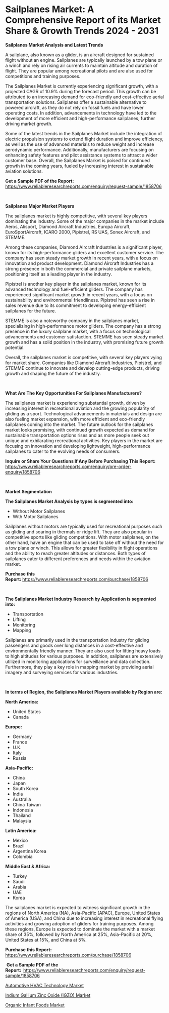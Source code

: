 <p><h1>Sailplanes Market: A Comprehensive Report of its Market Share & Growth Trends 2024 - 2031</h1></p><p><strong>Sailplanes Market Analysis and Latest Trends</strong></p>
<p><p>A sailplane, also known as a glider, is an aircraft designed for sustained flight without an engine. Sailplanes are typically launched by a tow plane or a winch and rely on rising air currents to maintain altitude and duration of flight. They are popular among recreational pilots and are also used for competitions and training purposes.</p><p>The Sailplanes Market is currently experiencing significant growth, with a projected CAGR of 10.9% during the forecast period. This growth can be attributed to an increasing demand for eco-friendly and cost-effective aerial transportation solutions. Sailplanes offer a sustainable alternative to powered aircraft, as they do not rely on fossil fuels and have lower operating costs. In addition, advancements in technology have led to the development of more efficient and high-performance sailplanes, further driving market growth.</p><p>Some of the latest trends in the Sailplanes Market include the integration of electric propulsion systems to extend flight duration and improve efficiency, as well as the use of advanced materials to reduce weight and increase aerodynamic performance. Additionally, manufacturers are focusing on enhancing safety features and pilot assistance systems to attract a wider customer base. Overall, the Sailplanes Market is poised for continued growth in the coming years, fueled by increasing interest in sustainable aviation solutions.</p></p>
<p><strong>Get a Sample PDF of the Report:&nbsp;</strong> <a href="https://www.reliableresearchreports.com/enquiry/request-sample/1858706">https://www.reliableresearchreports.com/enquiry/request-sample/1858706</a></p>
<p>&nbsp;</p>
<p><strong>Sailplanes Major Market Players</strong></p>
<p><p>The sailplanes market is highly competitive, with several key players dominating the industry. Some of the major companies in the market include Aeros, Alisport, Diamond Aircraft Industries, Europa Aircraft, EuroSportAircraft, ICARO 2000, Pipistrel, RS UAS, Sonex Aircraft, and STEMME.</p><p>Among these companies, Diamond Aircraft Industries is a significant player, known for its high-performance gliders and excellent customer service. The company has seen steady market growth in recent years, with a focus on innovation and product development. Diamond Aircraft Industries has a strong presence in both the commercial and private sailplane markets, positioning itself as a leading player in the industry.</p><p>Pipistrel is another key player in the sailplanes market, known for its advanced technology and fuel-efficient gliders. The company has experienced significant market growth in recent years, with a focus on sustainability and environmental friendliness. Pipistrel has seen a rise in sales revenue due to its commitment to developing energy-efficient sailplanes for the future.</p><p>STEMME is also a noteworthy company in the sailplanes market, specializing in high-performance motor gliders. The company has a strong presence in the luxury sailplane market, with a focus on technological advancements and customer satisfaction. STEMME has seen steady market growth and has a solid position in the industry, with promising future growth potential.</p><p>Overall, the sailplanes market is competitive, with several key players vying for market share. Companies like Diamond Aircraft Industries, Pipistrel, and STEMME continue to innovate and develop cutting-edge products, driving growth and shaping the future of the industry.</p></p>
<p>&nbsp;</p>
<p><strong>What Are The Key Opportunities For Sailplanes Manufacturers?</strong></p>
<p><p>The sailplanes market is experiencing substantial growth, driven by increasing interest in recreational aviation and the growing popularity of gliding as a sport. Technological advancements in materials and design are also fueling market expansion, with more efficient and eco-friendly sailplanes coming into the market. The future outlook for the sailplanes market looks promising, with continued growth expected as demand for sustainable transportation options rises and as more people seek out unique and exhilarating recreational activities. Key players in the market are focusing on innovation and developing lightweight, high-performance sailplanes to cater to the evolving needs of consumers.</p></p>
<p><strong>Inquire or Share Your Questions If Any Before Purchasing This Report:</strong> <a href="https://www.reliableresearchreports.com/enquiry/pre-order-enquiry/1858706">https://www.reliableresearchreports.com/enquiry/pre-order-enquiry/1858706</a></p>
<p>&nbsp;</p>
<p><strong>Market Segmentation</strong></p>
<p><strong>The Sailplanes Market Analysis by types is segmented into:</strong></p>
<p><ul><li>Without Motor Sailplanes</li><li>With Motor Sailplanes</li></ul></p>
<p><p>Sailplanes without motors are typically used for recreational purposes such as gliding and soaring in thermals or ridge lift. They are also popular in competitive sports like gliding competitions. With motor sailplanes, on the other hand, have an engine that can be used to take off without the need for a tow plane or winch. This allows for greater flexibility in flight operations and the ability to reach greater altitudes or distances. Both types of sailplanes cater to different preferences and needs within the aviation market.</p></p>
<p><strong>Purchase this Report:&nbsp;</strong><a href="https://www.reliableresearchreports.com/purchase/1858706">https://www.reliableresearchreports.com/purchase/1858706</a></p>
<p>&nbsp;</p>
<p><strong>The Sailplanes Market Industry Research by Application is segmented into:</strong></p>
<p><ul><li>Transportation</li><li>Lifting</li><li>Monitoring</li><li>Mapping</li></ul></p>
<p><p>Sailplanes are primarily used in the transportation industry for gliding passengers and goods over long distances in a cost-effective and environmentally friendly manner. They are also used for lifting heavy loads to high altitudes for various purposes. In addition, sailplanes are extensively utilized in monitoring applications for surveillance and data collection. Furthermore, they play a key role in mapping market by providing aerial imagery and surveying services for various industries.</p></p>
<p>&nbsp;</p>
<p><strong>In terms of Region, the Sailplanes Market Players available by Region are:</strong></p>
<p>
    <p> <strong> North America: </strong>
        <ul>
            <li>United States</li>
            <li>Canada</li>
        </ul>
        </p> 
    <p> <strong> Europe: </strong>
        <ul>
            <li>Germany</li>
            <li>France</li>
            <li>U.K.</li>
            <li>Italy</li>
            <li>Russia</li>
        </ul>
        </p> 
    <p> <strong> Asia-Pacific: </strong>
        <ul>
            <li>China</li>
            <li>Japan</li>
            <li>South Korea</li>
            <li>India</li>
            <li>Australia</li>
            <li>China Taiwan</li>
            <li>Indonesia</li>
            <li>Thailand</li>
            <li>Malaysia</li>
        </ul>
        </p> 
    <p> <strong> Latin America: </strong>
        <ul>
            <li>Mexico</li>
            <li>Brazil</li>
            <li>Argentina Korea</li>
            <li>Colombia</li>
        </ul>
        </p> 
    <p> <strong> Middle East & Africa: </strong>
        <ul>
            <li>Turkey</li>
            <li>Saudi</li>
            <li>Arabia</li>
            <li>UAE</li>
            <li>Korea</li>
        </ul>
    </p>
    </p>
<p><p>The sailplanes market is expected to witness significant growth in the regions of North America (NA), Asia-Pacific (APAC), Europe, United States of America (USA), and China due to increasing interest in recreational flying activities and growing adoption of gliders for training purposes. Among these regions, Europe is expected to dominate the market with a market share of 35%, followed by North America at 25%, Asia-Pacific at 20%, United States at 15%, and China at 5%.</p></p>
<p><strong>Purchase this Report: </strong><a href="https://www.reliableresearchreports.com/purchase/1858706">https://www.reliableresearchreports.com/purchase/1858706</a></p>
<p>&nbsp;<strong>Get a Sample PDF of the Report:&nbsp;&nbsp;</strong><a href="https://www.reliableresearchreports.com/enquiry/request-sample/1858706">https://www.reliableresearchreports.com/enquiry/request-sample/1858706</a></p>
<p><strong></strong></p>
<p><p><a href="https://view.publitas.com/reportprime-1/automotive-hvac-technology-market-offers-provide-insightful-data-for-the-time-period-from-2023-to-2030-and-also-provide-analysis-based-on-application-type-and-region/">Automotive HVAC Technology Market</a></p><p><a href="https://view.publitas.com/reportprime-1/indium-gallium-zinc-oxide-igzo-market-size-furnishes-valuable-information-encompassing-market-share-market-trends-and-projections-spanning-from-2023-to-2030/">Indium Gallium Zinc Oxide (IGZO) Market</a></p><p><a href="https://view.publitas.com/reportprime-1/organic-infant-foods-market-size-focuses-on-market-dynamics-in-depth-analysis-and-future-projections-of-its-market-forecasted-for-period-from-2023-to-2030/">Organic Infant Foods Market</a></p></p>
